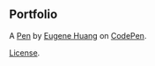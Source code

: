 Portfolio
---------


A [Pen](https://codepen.io/eliwood5837/pen/QavdKN) by [Eugene Huang](https://codepen.io/eliwood5837) on [CodePen](https://codepen.io).

[License](https://codepen.io/eliwood5837/pen/QavdKN/license).